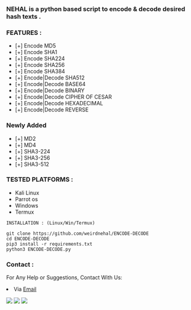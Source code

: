

### NEHAL is a python based script to encode & decode desired  hash texts .

### FEATURES :

* [+] Encode MD5
* [+] Encode SHA1
* [+] Encode SHA224
* [+] Encode SHA256
* [+] Encode SHA384
* [+] Encode|Decode SHA512
* [+] Encode|Decode BASE64
* [+] Encode|Decode BINARY
* [+] Encode|Decode CIPHER OF CESAR
* [+] Encode|Decode HEXADECIMAL
* [+] Encode|Decode REVERSE

### Newly Added

* [+] MD2
* [+] MD4
* [+] SHA3-224
* [+] SHA3-256
* [+] SHA3-512



### TESTED PLATFORMS :

* Kali Linux
* Parrot os 
* Windows
* Termux

  
```
INSTALLATION : (Linux/Win/Termux)

git clone https://github.com/weirdnehal/ENCODE-DECODE
cd ENCODE-DECODE
pip3 install -r requirements.txt
python3 ENCODE-DECODE.py

```

### Contact :
For Any Help or Suggestions, Contact With Us:
<li> Via <a href="mailto: misterweird10@gmail.com">Email</a>
  
  
  <p align="left">
  <a href="https://github.com/weirdnehal" target="_blank"><img src="https://img.shields.io/badge/Github-weirdnehal-green?style=for-the-badge&logo=github"></a>
  <a href="https://www.instagram.com/nehalahmed.10" target="_blank"><img src="https://img.shields.io/badge/IG-%40Nehal Ahmed-red?style=for-the-badge&logo=instagram"></a>
  <a href="https://m.me/nehal.ahmed6" target="_blank"><img src="https://img.shields.io/badge/Chat-Messenger-blue?style=for-the-badge&logo=messenger"></a>
</p>

